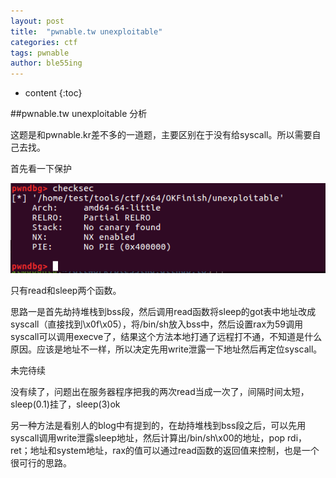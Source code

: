 ```yaml
---
layout: post
title:  "pwnable.tw unexploitable"
categories: ctf
tags: pwnable
author: ble55ing
---
```


* content
{:toc}

##pwnable.tw unexploitable 分析

这题是和pwnable.kr差不多的一道题，主要区别在于没有给syscall。所以需要自己去找。

首先看一下保护

![](https://raw.githubusercontent.com/ble55ing/PicGo/master/20190414215212.png?token=AlMwaChMmSgjYv2UJenZVlpOa0A3g640ks5csztLwA%3D%3D)

只有read和sleep两个函数。

思路一是首先劫持堆栈到bss段，然后调用read函数将sleep的got表中地址改成syscall（直接找到\x0f\x05），将/bin/sh放入bss中，然后设置rax为59调用syscall可以调用execve了，结果这个方法本地打通了远程打不通，不知道是什么原因。应该是地址不一样，所以决定先用write泄露一下地址然后再定位syscall。

未完待续

没有续了，问题出在服务器程序把我的两次read当成一次了，间隔时间太短，sleep(0.1)挂了，sleep(3)ok

另一种方法是看别人的blog中有提到的，在劫持堆栈到bss段之后，可以先用syscall调用write泄露sleep地址，然后计算出/bin/sh\x00的地址，pop rdi，ret；地址和system地址，rax的值可以通过read函数的返回值来控制，也是一个很可行的思路。
